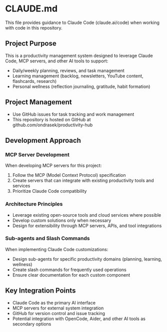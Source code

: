 # CLAUDE.md

This file provides guidance to Claude Code (claude.ai/code) when working with code in this repository.

## Project Purpose

This is a productivity management system designed to leverage Claude Code, MCP servers, and other AI tools to support:
- Daily/weekly planning, reviews, and task management
- Learning management (backlog, newsletters, YouTube content, flashcards, research)
- Personal wellness (reflection journaling, gratitude, habit formation)

## Project Management

- Use GitHub issues for task tracking and work management
- This repository is hosted on GitHub at github.com/ondrasek/productivity-hub

## Development Approach

### MCP Server Development
When developing MCP servers for this project:
1. Follow the MCP (Model Context Protocol) specification
2. Create servers that can integrate with existing productivity tools and services
3. Prioritize Claude Code compatibility

### Architecture Principles
- Leverage existing open-source tools and cloud services where possible
- Develop custom solutions only when necessary
- Design for extensibility through MCP servers, APIs, and tool integrations

### Sub-agents and Slash Commands
When implementing Claude Code customizations:
- Design sub-agents for specific productivity domains (planning, learning, wellness)
- Create slash commands for frequently used operations
- Ensure clear documentation for each custom component

## Key Integration Points

- Claude Code as the primary AI interface
- MCP servers for external system integration
- GitHub for version control and issue tracking
- Potential integration with OpenCode, Aider, and other AI tools as secondary options